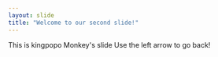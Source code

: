 ```yaml
---
layout: slide
title: "Welcome to our second slide!"
---
```

This is kingpopo Monkey's slide
Use the left arrow to go back!
